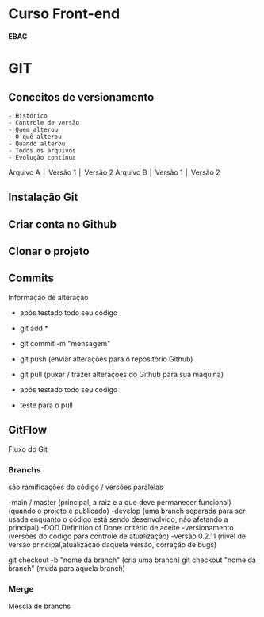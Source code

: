 # Curso Front-end
#### EBAC

# GIT

## Conceitos de versionamento
    - Histórico
    - Controle de versão
    - Quem alterou
    - O quê alterou
    - Quando alterou
    - Todos os arquivos
    - Evolução contínua

Arquivo A │  Versão 1 │ Versão 2 
Arquivo B │  Versão 1 │ Versão 2 

## Instalação Git

## Criar conta no Github

## Clonar o projeto

## Commits
Informação de alteração

- após testado todo seu código
- git add *
- git commit -m "mensagem"
- git push (enviar alterações para o repositório Github)
- git pull (puxar / trazer alterações do Github para sua maquina)

- após testado todo seu codigo
- teste para o pull


## GitFlow
Fluxo do Git

### Branchs
são ramificações do código / versões paralelas

-main / master (principal, a raiz e a que deve permanecer funcional)(quando o projeto é publicado)
-develop (uma branch separada para ser usada enquanto o código está sendo desenvolvido, não afetando a principal)
-DOD Definition of Done: critério de aceite
-versionamento (versões do codigo para controle de atualização)
-versão 0.2.11 (nivel de versão principal,atualização daquela versão, correção de bugs)

git checkout -b "nome da branch" (cria uma branch)
git checkout "nome da branch" (muda para aquela branch)

### Merge
Mescla de branchs